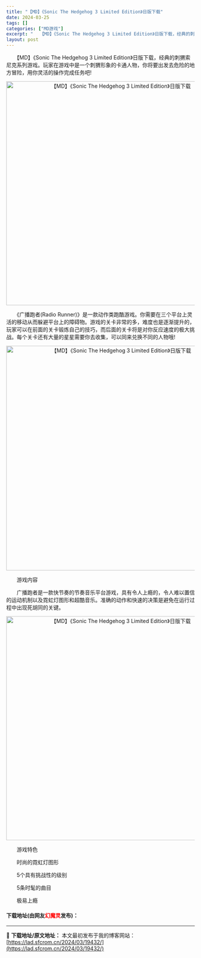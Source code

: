 ```yaml
---
title: "【MD】《Sonic The Hedgehog 3 Limited Edition》日版下载"
date: 2024-03-25
tags: []
categories: ["MD游戏"]
excerpt: "　　【MD】《Sonic The Hedgehog 3 Limited Edition》日版下载，经典的刺猬索尼克系列游戏。玩家在游戏中是一个刺猬形象的卡通人物，你将要出发去危险的地方冒险，用你灵活的操作完成任务吧! 　　《广播跑者(Radio Runner)》是一款动作类跑酷游戏。你需要在三个平台&hellip;"
layout: post
---
```


 <p>　　【MD】《Sonic The Hedgehog 3 Limited Edition》日版下载，经典的刺猬索尼克系列游戏。玩家在游戏中是一个刺猬形象的卡通人物，你将要出发去危险的地方冒险，用你灵活的操作完成任务吧!</p> <p align="center"><img align="" border="0" src="https://lad.sfcrom.cn/wp-content/uploads/2024/03/20240325_660112a9d61e1.png" width="597" alt="【MD】《Sonic The Hedgehog 3 Limited Edition》日版下载" /></p> <p>　　《广播跑者(Radio Runner)》是一款动作类跑酷游戏。你需要在三个平台上灵活的移动从而躲避平台上的障碍物。游戏的关卡非常的多，难度也是逐渐提升的，玩家可以在前面的关卡锻炼自己的技巧，而后面的关卡将是对你反应速度的极大挑战。每个关卡还有大量的星星需要你去收集，可以同来兑换不同的人物哦!</p> <p align="center"><img align="" border="0" src="https://lad.sfcrom.cn/wp-content/uploads/2024/03/20240325_660112aa73f26.png" width="599" alt="【MD】《Sonic The Hedgehog 3 Limited Edition》日版下载" /></p> <p>　　游戏内容</p> <p>　　广播跑者是一款快节奏的节奏音乐平台游戏，具有令人上瘾的，令人难以置信的运动机制以及霓虹灯图形和超酷音乐。准确的动作和快速的决策是避免在运行过程中出现死胡同的关键。</p> <p align="center"><img align="" border="0" src="https://lad.sfcrom.cn/wp-content/uploads/2024/03/20240325_660112ab91d16.png" width="597" alt="【MD】《Sonic The Hedgehog 3 Limited Edition》日版下载" /></p> <p>　　游戏特色</p> <p>　　时尚的霓虹灯图形</p> <p>　　5个具有挑战性的级别</p> <p>　　5条时髦的曲目</p> <p>　　极易上瘾</p> <p><h4>下载地址(由网友<font color="red">幻魔灵</font>发布)：</h4></p> 

---
📖 **下载地址/原文地址：** 本文最初发布于我的博客网站：[https://lad.sfcrom.cn/2024/03/19432/](https://lad.sfcrom.cn/2024/03/19432/)
